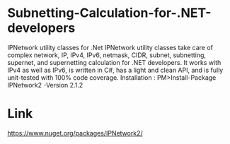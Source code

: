 # Subnetting-Calculation-for-.NET-developers
IPNetwork utility classes for .Net
IPNetwork utility classes take care of complex network, IP, IPv4, IPv6, netmask, CIDR, subnet, subnetting, supernet, and supernetting calculation for .NET developers. It works with IPv4 as well as IPv6, is written in C#, has a light and clean API, and is fully unit-tested with 100% code coverage.
Installation : PM>Install-Package IPNetwork2 -Version 2.1.2	

# Link
https://www.nuget.org/packages/IPNetwork2/
